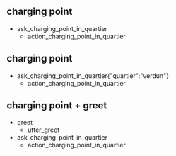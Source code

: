## charging point
* ask_charging_point_in_quartier
  - action_charging_point_in_quartier

## charging point
* ask_charging_point_in_quartier{"quartier":"verdun"}
  - action_charging_point_in_quartier

## charging point + greet
* greet
  - utter_greet
* ask_charging_point_in_quartier
  - action_charging_point_in_quartier
